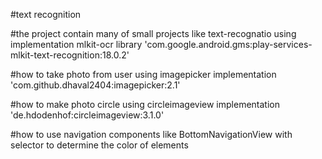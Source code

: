 #text recognition


#the project contain many of small projects like text-recognatio using implementation mlkit-ocr library 'com.google.android.gms:play-services-mlkit-text-recognition:18.0.2'

#how to take photo from user using imagepicker implementation 'com.github.dhaval2404:imagepicker:2.1' 

#how to make photo circle using circleimageview implementation 'de.hdodenhof:circleimageview:3.1.0'

#how to use navigation components like BottomNavigationView with selector to determine the color of elements 

#
